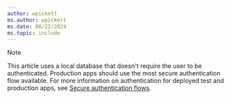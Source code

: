 ```yaml
---
author: wpickett
ms.author: wpickett
ms.date: 08/22/2024
ms.topic: include
---
```

> [!NOTE]
> This article uses a local database that doesn't require the user to be authenticated. Production apps should use the most secure authentication flow available. For more information on authentication for deployed test and production apps, see [Secure authentication flows](/entra/identity-platform/authentication-flows-app-scenarios).

